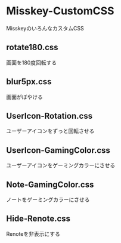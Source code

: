 # Misskey-CustomCSS

MisskeyのいろんなカスタムCSS

## rotate180.css

画面を180度回転する

## blur5px.css

画面がぼやける

## UserIcon-Rotation.css

ユーザーアイコンをずっと回転させる

## UserIcon-GamingColor.css

ユーザーアイコンをゲーミングカラーにさせる

## Note-GamingColor.css

ノートをゲーミングカラーにさせる

## Hide-Renote.css

Renoteを非表示にする

